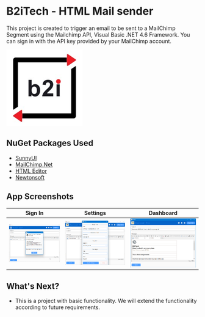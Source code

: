 # B2iTech - HTML Mail sender

This project is created to trigger an email to be sent to a MailChimp Segment using the Mailchimp API, Visual Basic .NET 4.6 Framework. You can sign in with the API key provided by your MailChimp account.

<p align="left">
    <img src="screenshots/b2i.jpg" title="Featured-Image">
</p>

## NuGet Packages Used
* <a href="https://gitee.com/yhuse/SunnyUI">SunnyUI</a>
* <a href="https://github.com/brandonseydel/MailChimp.Net">MailChimp.Net</a>
* <a href="https://zoople.tech/">HTML Editor</a>
* <a href="https://www.newtonsoft.com/json">Newtonsoft</a>

## App Screenshots

|           Sign In           |           Settings            |          Dashboard           |
|:---------------------------:|:-----------------------------:|:----------------------------:|
| ![](screenshots/signin.png) | ![](screenshots/settings.png) | ![](screenshots/dashboard.png) |

## What's Next?

- This is a project with basic functionality. We will extend the functionality according to future requirements.

